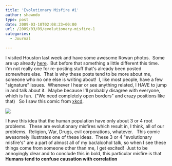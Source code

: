 ```yaml
---
title: 'Evolutionary Misfire #1'
author: shawndo
type: post
date: 2009-03-10T02:08:23+00:00
url: /2009/03/09/evolutionary-misfire-1
categories:
  - Journal

---
```

I visited Houston last week and have some awesome Rowan photos.  Some are up already [here][1].  But before that something a little different this time.  I'm not really one for re-posting stuff that's already been posted somewhere else.  That is why these posts tend to be more about me, someone who no one else is writing about!  I, like most people, have a few "signature" issues.  Whenever I hear or see anything related, I HAVE to jump in and talk about it.  Maybe because I'll probably disagree with everyone, which is fun.  ("We need completely open borders" and crazy positions like that)   So I saw this comic from [xkcd][2].

![](http://imgs.xkcd.com/comics/correlation.png)

I have this idea that the human population have only about 3 or 4 root problems.  These are evolutionary misfires which result in, I think, all of our problems.  Religion, War, Drugs, evil corporations, whatever.   This comic awesomely illustrates one of these ideas.  These 3 or 4 "evolutionary misfire's" are a part of almost all of my bar/alcohol talk, so when I see these things come from someone other than me, I get excited!  Just to be annoyingly clear and to conclude this in bold, this particular misfire is that **Humans tend to confuse causation with correlation**


 [1]: http://www.rowanemilia.com
 [2]: http://www.xkcd.com